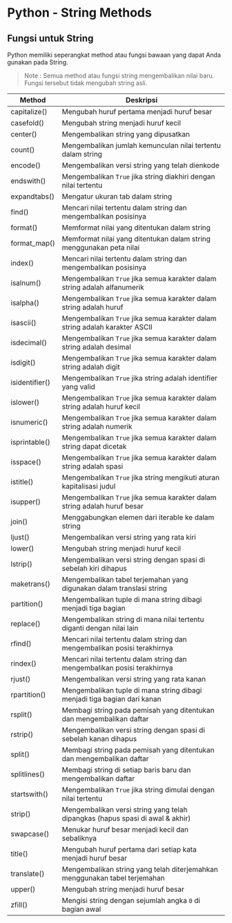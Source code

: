 # Python - String Methods
## Fungsi untuk String
Python memiliki seperangkat method atau fungsi bawaan yang dapat Anda gunakan pada String.

> Note : Semua method atau fungsi string mengembalikan nilai baru. Fungsi tersebut tidak mengubah string asli.

| Method        | Deskripsi |
|--------------|------------------------------------------------------------|
| capitalize()  | Mengubah huruf pertama menjadi huruf besar |
| casefold()    | Mengubah string menjadi huruf kecil |
| center()      | Mengembalikan string yang dipusatkan |
| count()       | Mengembalikan jumlah kemunculan nilai tertentu dalam string |
| encode()      | Mengembalikan versi string yang telah dienkode |
| endswith()    | Mengembalikan `True` jika string diakhiri dengan nilai tertentu |
| expandtabs()  | Mengatur ukuran tab dalam string |
| find()        | Mencari nilai tertentu dalam string dan mengembalikan posisinya |
| format()      | Memformat nilai yang ditentukan dalam string |
| format_map()  | Memformat nilai yang ditentukan dalam string menggunakan peta nilai |
| index()       | Mencari nilai tertentu dalam string dan mengembalikan posisinya |
| isalnum()     | Mengembalikan `True` jika semua karakter dalam string adalah alfanumerik |
| isalpha()     | Mengembalikan `True` jika semua karakter dalam string adalah huruf |
| isascii()     | Mengembalikan `True` jika semua karakter dalam string adalah karakter ASCII |
| isdecimal()   | Mengembalikan `True` jika semua karakter dalam string adalah desimal |
| isdigit()     | Mengembalikan `True` jika semua karakter dalam string adalah digit |
| isidentifier() | Mengembalikan `True` jika string adalah identifier yang valid |
| islower()     | Mengembalikan `True` jika semua karakter dalam string adalah huruf kecil |
| isnumeric()   | Mengembalikan `True` jika semua karakter dalam string adalah numerik |
| isprintable() | Mengembalikan `True` jika semua karakter dalam string dapat dicetak |
| isspace()     | Mengembalikan `True` jika semua karakter dalam string adalah spasi |
| istitle()     | Mengembalikan `True` jika string mengikuti aturan kapitalisasi judul |
| isupper()     | Mengembalikan `True` jika semua karakter dalam string adalah huruf besar |
| join()        | Menggabungkan elemen dari iterable ke dalam string |
| ljust()       | Mengembalikan versi string yang rata kiri |
| lower()       | Mengubah string menjadi huruf kecil |
| lstrip()      | Mengembalikan versi string dengan spasi di sebelah kiri dihapus |
| maketrans()   | Mengembalikan tabel terjemahan yang digunakan dalam translasi string |
| partition()   | Mengembalikan tuple di mana string dibagi menjadi tiga bagian |
| replace()     | Mengembalikan string di mana nilai tertentu diganti dengan nilai lain |
| rfind()       | Mencari nilai tertentu dalam string dan mengembalikan posisi terakhirnya |
| rindex()      | Mencari nilai tertentu dalam string dan mengembalikan posisi terakhirnya |
| rjust()       | Mengembalikan versi string yang rata kanan |
| rpartition()  | Mengembalikan tuple di mana string dibagi menjadi tiga bagian dari kanan |
| rsplit()      | Membagi string pada pemisah yang ditentukan dan mengembalikan daftar |
| rstrip()      | Mengembalikan versi string dengan spasi di sebelah kanan dihapus |
| split()       | Membagi string pada pemisah yang ditentukan dan mengembalikan daftar |
| splitlines()  | Membagi string di setiap baris baru dan mengembalikan daftar |
| startswith()  | Mengembalikan `True` jika string dimulai dengan nilai tertentu |
| strip()       | Mengembalikan versi string yang telah dipangkas (hapus spasi di awal & akhir) |
| swapcase()    | Menukar huruf besar menjadi kecil dan sebaliknya |
| title()       | Mengubah huruf pertama dari setiap kata menjadi huruf besar |
| translate()   | Mengembalikan string yang telah diterjemahkan menggunakan tabel terjemahan |
| upper()       | Mengubah string menjadi huruf besar |
| zfill()       | Mengisi string dengan sejumlah angka `0` di bagian awal |

